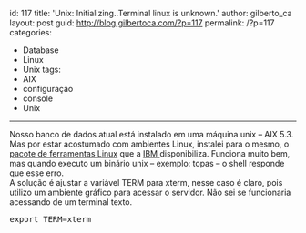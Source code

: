 id: 117
title: 'Unix: Initializing..Terminal linux is unknown.'
author: gilberto_ca
layout: post
guid: http://blog.gilbertoca.com/?p=117
permalink: /?p=117
categories:
  - Database
  - Linux
  - Unix
tags:
  - AIX
  - configuração
  - console
  - Unix
---
<!-- google_ad_section_start -->

Nosso banco de dados atual está instalado em uma máquina unix &#8211; AIX 5.3. Mas por estar acostumado com ambientes Linux, instalei para o mesmo, o[ pacote de ferramentas Linux][1] que a [IBM ][2]disponibiliza. Funciona muito bem, mas quando executo um binário unix &#8211; exemplo: topas &#8211; o shell responde que esse erro.  
A solução é ajustar a variável TERM para xterm, nesse caso é claro, pois utilizo um ambiente gráfico para acessar o servidor. Não sei se funcionaria acessando de um terminal texto.

<pre>export TERM=xterm
</pre>

<!-- google_ad_section_end -->

 [1]: http://www-03.ibm.com/systems/power/software/aix/linux/
 [2]: http://www.ibm.com/pt/pt/